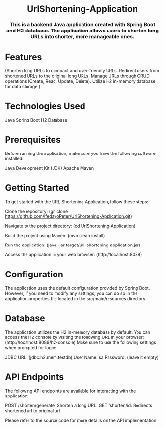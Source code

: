 <h1 align="center">UrlShortening-Application</h1>
<h3 align="center">This is a backend Java application created with Spring Boot and H2 database. The application allows users to shorten long URLs into shorter, more manageable ones.</h3>

# Features
(Shorten long URLs to compact and user-friendly URLs.
Redirect users from shortened URLs to the original long URLs.
Manage URLs through CRUD operations (Create, Read, Update, Delete).
Utilize H2 in-memory database for data storage.)

# Technologies Used
Java
Spring Boot
H2 Database

# Prerequisites
Before running the application, make sure you have the following software installed:

Java Development Kit (JDK)
Apache Maven

# Getting Started
To get started with the URL Shortening Application, follow these steps:

Clone the repository:
(git clone https://github.com/IfedayoPeter/UrlShortening-Application.git)

Navigate to the project directory:
(cd UrlShortening-Application)

Build the project using Maven:
(mvn clean install)

Run the application:
(java -jar target/url-shortening-application.jar)

Access the application in your web browser:
(http://localhost:8089)

# Configuration
The application uses the default configuration provided by Spring Boot. However, if you need to modify any settings, you can do so in the application.properties file located in the src/main/resources directory.

# Database
The application utilizes the H2 in-memory database by default. You can access the H2 console by visiting the following URL in your browser:
(http://localhost:8089/h2-console)
Make sure to use the following settings when prompted for login:

JDBC URL: (jdbc:h2:mem:testdb)
User Name: sa
Password: (leave it empty)

# API Endpoints
The following API endpoints are available for interacting with the application:

POST /shorten/generate: Shorten a long URL.
GET /shorten/id: Redirects shortened url to original url

Please refer to the source code for more details on the API implementation.
